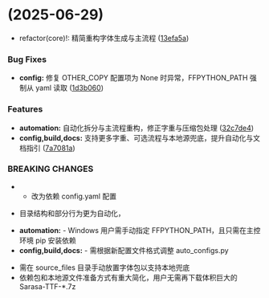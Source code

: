 #  (2025-06-29)


* refactor(core)!: 精简重构字体生成与主流程 ([13efa5a](https://github.com/ReRokutosei/yahei-sarasa/commit/13efa5a3551355768b7bf9fac13f875f930c6f59))


### Bug Fixes

* **config:** 修复 OTHER_COPY 配置项为 None 时异常，FFPYTHON_PATH 强制从 yaml 读取 ([1d3b060](https://github.com/ReRokutosei/yahei-sarasa/commit/1d3b06094e6a7064237db870d207f3b978b0f29e))


### Features

* **automation:** 自动化拆分与主流程重构，修正字重与压缩包处理 ([32c7de4](https://github.com/ReRokutosei/yahei-sarasa/commit/32c7de403b11510813f339ef5cd015ca2fb691ef))
* **config,build,docs:** 支持更多字重、可选流程与本地源兜底，提升自动化与文档指引 ([7a7081a](https://github.com/ReRokutosei/yahei-sarasa/commit/7a7081aa07eb6ba01837f14274e949f4d1faed6b))


### BREAKING CHANGES

* - 改为依赖 config.yaml 配置
- 目录结构和部分行为更为自动化，
* **automation:** - Windows 用户需手动指定 FFPYTHON_PATH，且只需在主控环境 pip 安装依赖
* **config,build,docs:** - 需根据新配置文件格式调整 auto_configs.py
- 需在 source_files 目录手动放置字体包以支持本地兜底
- 依赖包和本地源文件准备方式有重大简化，用户无需再下载体积巨大的 Sarasa-TTF-*.7z




